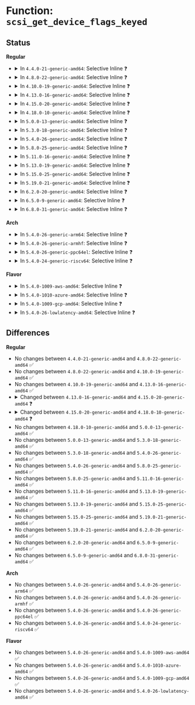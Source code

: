 # Function: <code>scsi_get_device_flags_keyed</code>

## Status
<b>Regular</b>
<ul>
<li>
<details>
<summary>In <code>4.4.0-21-generic-amd64</code>: Selective Inline ❓</summary>

```c
int scsi_get_device_flags_keyed(struct scsi_device * sdev, const unsigned char * vendor, const unsigned char * model, int key)
```

```json
{
  "name": "scsi_get_device_flags_keyed",
  "collision_type": "Unique Global",
  "inline_type": "Selective",
  "funcs": [
    {
      "addr": 18446744071584836064,
      "name": "scsi_get_device_flags_keyed",
      "external": true,
      "loc": "drivers/scsi/scsi_devinfo.c:583",
      "file": "drivers/scsi/scsi_devinfo.c",
      "inline": "not declared, inlined",
      "caller_inline": [],
      "caller_func": [
        "drivers/scsi/scsi_devinfo.c:scsi_get_device_flags"
      ]
    }
  ],
  "symbols": [
    {
      "addr": 18446744071584836064,
      "name": "scsi_get_device_flags_keyed",
      "section": ".text",
      "bind": "STB_GLOBAL",
      "size": 76
    }
  ]
}
```
</details>
</li>
<li>
<details>
<summary>In <code>4.8.0-22-generic-amd64</code>: Selective Inline ❓</summary>

```c
int scsi_get_device_flags_keyed(struct scsi_device * sdev, const unsigned char * vendor, const unsigned char * model, int key)
```

```json
{
  "name": "scsi_get_device_flags_keyed",
  "collision_type": "Unique Global",
  "inline_type": "Selective",
  "funcs": [
    {
      "addr": 18446744071585198336,
      "name": "scsi_get_device_flags_keyed",
      "external": true,
      "loc": "drivers/scsi/scsi_devinfo.c:593",
      "file": "drivers/scsi/scsi_devinfo.c",
      "inline": "not declared, inlined",
      "caller_inline": [],
      "caller_func": [
        "drivers/scsi/scsi_devinfo.c:scsi_get_device_flags"
      ]
    }
  ],
  "symbols": [
    {
      "addr": 18446744071585198336,
      "name": "scsi_get_device_flags_keyed",
      "section": ".text",
      "bind": "STB_GLOBAL",
      "size": 76
    }
  ]
}
```
</details>
</li>
<li>
<details>
<summary>In <code>4.10.0-19-generic-amd64</code>: Selective Inline ❓</summary>

```c
int scsi_get_device_flags_keyed(struct scsi_device * sdev, const unsigned char * vendor, const unsigned char * model, int key)
```

```json
{
  "name": "scsi_get_device_flags_keyed",
  "collision_type": "Unique Global",
  "inline_type": "Selective",
  "funcs": [
    {
      "addr": 18446744071585393056,
      "name": "scsi_get_device_flags_keyed",
      "external": true,
      "loc": "drivers/scsi/scsi_devinfo.c:591",
      "file": "drivers/scsi/scsi_devinfo.c",
      "inline": "not declared, inlined",
      "caller_inline": [],
      "caller_func": [
        "drivers/scsi/scsi_devinfo.c:scsi_get_device_flags"
      ]
    }
  ],
  "symbols": [
    {
      "addr": 18446744071585393056,
      "name": "scsi_get_device_flags_keyed",
      "section": ".text",
      "bind": "STB_GLOBAL",
      "size": 76
    }
  ]
}
```
</details>
</li>
<li>
<details>
<summary>In <code>4.13.0-16-generic-amd64</code>: Selective Inline ❓</summary>

```c
int scsi_get_device_flags_keyed(struct scsi_device * sdev, const unsigned char * vendor, const unsigned char * model, int key)
```

```json
{
  "name": "scsi_get_device_flags_keyed",
  "collision_type": "Unique Global",
  "inline_type": "Selective",
  "funcs": [
    {
      "addr": 18446744071585477856,
      "name": "scsi_get_device_flags_keyed",
      "external": true,
      "loc": "drivers/scsi/scsi_devinfo.c:591",
      "file": "drivers/scsi/scsi_devinfo.c",
      "inline": "not declared, inlined",
      "caller_inline": [],
      "caller_func": [
        "drivers/scsi/scsi_devinfo.c:scsi_get_device_flags"
      ]
    }
  ],
  "symbols": [
    {
      "addr": 18446744071585477856,
      "name": "scsi_get_device_flags_keyed",
      "section": ".text",
      "bind": "STB_GLOBAL",
      "size": 76
    }
  ]
}
```
</details>
</li>
<li>
<details>
<summary>In <code>4.15.0-20-generic-amd64</code>: Selective Inline ❓</summary>

```c
blist_flags_t scsi_get_device_flags_keyed(struct scsi_device * sdev, const unsigned char * vendor, const unsigned char * model, int key)
```

```json
{
  "name": "scsi_get_device_flags_keyed",
  "collision_type": "Unique Global",
  "inline_type": "Selective",
  "funcs": [
    {
      "addr": 18446744071585909136,
      "name": "scsi_get_device_flags_keyed",
      "external": true,
      "loc": "drivers/scsi/scsi_devinfo.c:587",
      "file": "drivers/scsi/scsi_devinfo.c",
      "inline": "not declared, inlined",
      "caller_inline": [],
      "caller_func": [
        "drivers/scsi/scsi_devinfo.c:scsi_get_device_flags"
      ]
    }
  ],
  "symbols": [
    {
      "addr": 18446744071585909136,
      "name": "scsi_get_device_flags_keyed",
      "section": ".text",
      "bind": "STB_GLOBAL",
      "size": 71
    }
  ]
}
```
</details>
</li>
<li>
<details>
<summary>In <code>4.18.0-10-generic-amd64</code>: Selective Inline ❓</summary>

```c
blist_flags_t scsi_get_device_flags_keyed(struct scsi_device * sdev, const unsigned char * vendor, const unsigned char * model, enum scsi_devinfo_key key)
```

```json
{
  "name": "scsi_get_device_flags_keyed",
  "collision_type": "Unique Global",
  "inline_type": "Selective",
  "funcs": [
    {
      "addr": 18446744071586156080,
      "name": "scsi_get_device_flags_keyed",
      "external": true,
      "loc": "drivers/scsi/scsi_devinfo.c:591",
      "file": "drivers/scsi/scsi_devinfo.c",
      "inline": "not declared, inlined",
      "caller_inline": [],
      "caller_func": [
        "drivers/scsi/scsi_devinfo.c:scsi_get_device_flags"
      ]
    }
  ],
  "symbols": [
    {
      "addr": 18446744071586156080,
      "name": "scsi_get_device_flags_keyed",
      "section": ".text",
      "bind": "STB_GLOBAL",
      "size": 77
    }
  ]
}
```
</details>
</li>
<li>
<details>
<summary>In <code>5.0.0-13-generic-amd64</code>: Selective Inline ❓</summary>

```c
blist_flags_t scsi_get_device_flags_keyed(struct scsi_device * sdev, const unsigned char * vendor, const unsigned char * model, enum scsi_devinfo_key key)
```

```json
{
  "name": "scsi_get_device_flags_keyed",
  "collision_type": "Unique Global",
  "inline_type": "Selective",
  "funcs": [
    {
      "addr": 18446744071586297632,
      "name": "scsi_get_device_flags_keyed",
      "external": true,
      "loc": "drivers/scsi/scsi_devinfo.c:591",
      "file": "drivers/scsi/scsi_devinfo.c",
      "inline": "not declared, inlined",
      "caller_inline": [],
      "caller_func": [
        "drivers/scsi/scsi_devinfo.c:scsi_get_device_flags"
      ]
    }
  ],
  "symbols": [
    {
      "addr": 18446744071586297632,
      "name": "scsi_get_device_flags_keyed",
      "section": ".text",
      "bind": "STB_GLOBAL",
      "size": 77
    }
  ]
}
```
</details>
</li>
<li>
<details>
<summary>In <code>5.3.0-18-generic-amd64</code>: Selective Inline ❓</summary>

```c
blist_flags_t scsi_get_device_flags_keyed(struct scsi_device * sdev, const unsigned char * vendor, const unsigned char * model, enum scsi_devinfo_key key)
```

```json
{
  "name": "scsi_get_device_flags_keyed",
  "collision_type": "Unique Global",
  "inline_type": "Selective",
  "funcs": [
    {
      "addr": 18446744071586540880,
      "name": "scsi_get_device_flags_keyed",
      "external": true,
      "loc": "drivers/scsi/scsi_devinfo.c:594",
      "file": "drivers/scsi/scsi_devinfo.c",
      "inline": "not declared, inlined",
      "caller_inline": [],
      "caller_func": [
        "drivers/scsi/scsi_devinfo.c:scsi_get_device_flags"
      ]
    }
  ],
  "symbols": [
    {
      "addr": 18446744071586540880,
      "name": "scsi_get_device_flags_keyed",
      "section": ".text",
      "bind": "STB_GLOBAL",
      "size": 74
    }
  ]
}
```
</details>
</li>
<li>
<details>
<summary>In <code>5.4.0-26-generic-amd64</code>: Selective Inline ❓</summary>

```c
blist_flags_t scsi_get_device_flags_keyed(struct scsi_device * sdev, const unsigned char * vendor, const unsigned char * model, enum scsi_devinfo_key key)
```

```json
{
  "name": "scsi_get_device_flags_keyed",
  "collision_type": "Unique Global",
  "inline_type": "Selective",
  "funcs": [
    {
      "addr": 18446744071586689008,
      "name": "scsi_get_device_flags_keyed",
      "external": true,
      "loc": "drivers/scsi/scsi_devinfo.c:594",
      "file": "drivers/scsi/scsi_devinfo.c",
      "inline": "not declared, inlined",
      "caller_inline": [],
      "caller_func": [
        "drivers/scsi/scsi_devinfo.c:scsi_get_device_flags"
      ]
    }
  ],
  "symbols": [
    {
      "addr": 18446744071586689008,
      "name": "scsi_get_device_flags_keyed",
      "section": ".text",
      "bind": "STB_GLOBAL",
      "size": 74
    }
  ]
}
```
</details>
</li>
<li>
<details>
<summary>In <code>5.8.0-25-generic-amd64</code>: Selective Inline ❓</summary>

```c
blist_flags_t scsi_get_device_flags_keyed(struct scsi_device * sdev, const unsigned char * vendor, const unsigned char * model, enum scsi_devinfo_key key)
```

```json
{
  "name": "scsi_get_device_flags_keyed",
  "collision_type": "Unique Global",
  "inline_type": "Selective",
  "funcs": [
    {
      "addr": 18446744071587488133,
      "name": "scsi_get_device_flags_keyed",
      "external": true,
      "loc": "drivers/scsi/scsi_devinfo.c:595",
      "file": "drivers/scsi/scsi_devinfo.c",
      "inline": "not declared, inlined",
      "caller_inline": [
        "drivers/scsi/scsi_devinfo.c:scsi_get_device_flags",
        "drivers/scsi/scsi_devinfo.c:scsi_get_device_flags"
      ],
      "caller_func": []
    }
  ],
  "symbols": [
    {
      "addr": 18446744071587488048,
      "name": "scsi_get_device_flags_keyed",
      "section": ".text",
      "bind": "STB_GLOBAL",
      "size": 74
    }
  ]
}
```
</details>
</li>
<li>
<details>
<summary>In <code>5.11.0-16-generic-amd64</code>: Selective Inline ❓</summary>

```c
blist_flags_t scsi_get_device_flags_keyed(struct scsi_device * sdev, const unsigned char * vendor, const unsigned char * model, enum scsi_devinfo_key key)
```

```json
{
  "name": "scsi_get_device_flags_keyed",
  "collision_type": "Unique Global",
  "inline_type": "Selective",
  "funcs": [
    {
      "addr": 18446744071587555696,
      "name": "scsi_get_device_flags_keyed",
      "external": true,
      "loc": "drivers/scsi/scsi_devinfo.c:596",
      "file": "drivers/scsi/scsi_devinfo.c",
      "inline": "not declared, inlined",
      "caller_inline": [
        "drivers/scsi/scsi_devinfo.c:scsi_get_device_flags",
        "drivers/scsi/scsi_devinfo.c:scsi_get_device_flags"
      ],
      "caller_func": []
    }
  ],
  "symbols": [
    {
      "addr": 18446744071587555600,
      "name": "scsi_get_device_flags_keyed",
      "section": ".text",
      "bind": "STB_GLOBAL",
      "size": 74
    }
  ]
}
```
</details>
</li>
<li>
<details>
<summary>In <code>5.13.0-19-generic-amd64</code>: Selective Inline ❓</summary>

```c
blist_flags_t scsi_get_device_flags_keyed(struct scsi_device * sdev, const unsigned char * vendor, const unsigned char * model, enum scsi_devinfo_key key)
```

```json
{
  "name": "scsi_get_device_flags_keyed",
  "collision_type": "Unique Global",
  "inline_type": "Selective",
  "funcs": [
    {
      "addr": 18446744071587438096,
      "name": "scsi_get_device_flags_keyed",
      "external": true,
      "loc": "drivers/scsi/scsi_devinfo.c:597",
      "file": "drivers/scsi/scsi_devinfo.c",
      "inline": "not declared, inlined",
      "caller_inline": [
        "drivers/scsi/scsi_devinfo.c:scsi_get_device_flags",
        "drivers/scsi/scsi_devinfo.c:scsi_get_device_flags"
      ],
      "caller_func": []
    }
  ],
  "symbols": [
    {
      "addr": 18446744071587438000,
      "name": "scsi_get_device_flags_keyed",
      "section": ".text",
      "bind": "STB_GLOBAL",
      "size": 74
    }
  ]
}
```
</details>
</li>
<li>
<details>
<summary>In <code>5.15.0-25-generic-amd64</code>: Selective Inline ❓</summary>

```c
blist_flags_t scsi_get_device_flags_keyed(struct scsi_device * sdev, const unsigned char * vendor, const unsigned char * model, enum scsi_devinfo_key key)
```

```json
{
  "name": "scsi_get_device_flags_keyed",
  "collision_type": "Unique Global",
  "inline_type": "Selective",
  "funcs": [
    {
      "addr": 18446744071588011616,
      "name": "scsi_get_device_flags_keyed",
      "external": true,
      "loc": "drivers/scsi/scsi_devinfo.c:598",
      "file": "drivers/scsi/scsi_devinfo.c",
      "inline": "not declared, inlined",
      "caller_inline": [
        "drivers/scsi/scsi_devinfo.c:scsi_get_device_flags",
        "drivers/scsi/scsi_devinfo.c:scsi_get_device_flags"
      ],
      "caller_func": []
    }
  ],
  "symbols": [
    {
      "addr": 18446744071588011520,
      "name": "scsi_get_device_flags_keyed",
      "section": ".text",
      "bind": "STB_GLOBAL",
      "size": 74
    }
  ]
}
```
</details>
</li>
<li>
<details>
<summary>In <code>5.19.0-21-generic-amd64</code>: Selective Inline ❓</summary>

```c
blist_flags_t scsi_get_device_flags_keyed(struct scsi_device * sdev, const unsigned char * vendor, const unsigned char * model, enum scsi_devinfo_key key)
```

```json
{
  "name": "scsi_get_device_flags_keyed",
  "collision_type": "Unique Global",
  "inline_type": "Selective",
  "funcs": [
    {
      "addr": 18446744071589372128,
      "name": "scsi_get_device_flags_keyed",
      "external": true,
      "loc": "drivers/scsi/scsi_devinfo.c:598",
      "file": "drivers/scsi/scsi_devinfo.c",
      "inline": "not declared, inlined",
      "caller_inline": [
        "drivers/scsi/scsi_devinfo.c:scsi_get_device_flags",
        "drivers/scsi/scsi_devinfo.c:scsi_get_device_flags"
      ],
      "caller_func": []
    }
  ],
  "symbols": [
    {
      "addr": 18446744071589372016,
      "name": "scsi_get_device_flags_keyed",
      "section": ".text",
      "bind": "STB_GLOBAL",
      "size": 86
    }
  ]
}
```
</details>
</li>
<li>
<details>
<summary>In <code>6.2.0-20-generic-amd64</code>: Selective Inline ❓</summary>

```c
blist_flags_t scsi_get_device_flags_keyed(struct scsi_device * sdev, const unsigned char * vendor, const unsigned char * model, enum scsi_devinfo_key key)
```

```json
{
  "name": "scsi_get_device_flags_keyed",
  "collision_type": "Unique Global",
  "inline_type": "Selective",
  "funcs": [
    {
      "addr": 18446744071590942464,
      "name": "scsi_get_device_flags_keyed",
      "external": true,
      "loc": "drivers/scsi/scsi_devinfo.c:598",
      "file": "drivers/scsi/scsi_devinfo.c",
      "inline": "not declared, inlined",
      "caller_inline": [
        "drivers/scsi/scsi_devinfo.c:scsi_get_device_flags",
        "drivers/scsi/scsi_devinfo.c:scsi_get_device_flags"
      ],
      "caller_func": []
    }
  ],
  "symbols": [
    {
      "addr": 18446744071590942336,
      "name": "scsi_get_device_flags_keyed",
      "section": ".text",
      "bind": "STB_GLOBAL",
      "size": 86
    }
  ]
}
```
</details>
</li>
<li>
<details>
<summary>In <code>6.5.0-9-generic-amd64</code>: Selective Inline ❓</summary>

```c
blist_flags_t scsi_get_device_flags_keyed(struct scsi_device * sdev, const unsigned char * vendor, const unsigned char * model, enum scsi_devinfo_key key)
```

```json
{
  "name": "scsi_get_device_flags_keyed",
  "collision_type": "Unique Global",
  "inline_type": "Selective",
  "funcs": [
    {
      "addr": 18446744071591286256,
      "name": "scsi_get_device_flags_keyed",
      "external": true,
      "loc": "drivers/scsi/scsi_devinfo.c:600",
      "file": "drivers/scsi/scsi_devinfo.c",
      "inline": "not declared, inlined",
      "caller_inline": [
        "drivers/scsi/scsi_devinfo.c:scsi_get_device_flags",
        "drivers/scsi/scsi_devinfo.c:scsi_get_device_flags"
      ],
      "caller_func": []
    }
  ],
  "symbols": [
    {
      "addr": 18446744071591286128,
      "name": "scsi_get_device_flags_keyed",
      "section": ".text",
      "bind": "STB_GLOBAL",
      "size": 86
    }
  ]
}
```
</details>
</li>
<li>
<details>
<summary>In <code>6.8.0-31-generic-amd64</code>: Selective Inline ❓</summary>

```c
blist_flags_t scsi_get_device_flags_keyed(struct scsi_device * sdev, const unsigned char * vendor, const unsigned char * model, enum scsi_devinfo_key key)
```

```json
{
  "name": "scsi_get_device_flags_keyed",
  "collision_type": "Unique Global",
  "inline_type": "Selective",
  "funcs": [
    {
      "addr": 18446744071591633840,
      "name": "scsi_get_device_flags_keyed",
      "external": true,
      "loc": "drivers/scsi/scsi_devinfo.c:600",
      "file": "drivers/scsi/scsi_devinfo.c",
      "inline": "not declared, inlined",
      "caller_inline": [
        "drivers/scsi/scsi_devinfo.c:scsi_get_device_flags",
        "drivers/scsi/scsi_devinfo.c:scsi_get_device_flags"
      ],
      "caller_func": []
    }
  ],
  "symbols": [
    {
      "addr": 18446744071591633712,
      "name": "scsi_get_device_flags_keyed",
      "section": ".text",
      "bind": "STB_GLOBAL",
      "size": 86
    }
  ]
}
```
</details>
</li>
</ul>
<b>Arch</b>
<ul>
<li>
<details>
<summary>In <code>5.4.0-26-generic-arm64</code>: Selective Inline ❓</summary>

```c
blist_flags_t scsi_get_device_flags_keyed(struct scsi_device * sdev, const unsigned char * vendor, const unsigned char * model, enum scsi_devinfo_key key)
```

```json
{
  "name": "scsi_get_device_flags_keyed",
  "collision_type": "Unique Global",
  "inline_type": "Selective",
  "funcs": [
    {
      "addr": 18446603336499596136,
      "name": "scsi_get_device_flags_keyed",
      "external": true,
      "loc": "drivers/scsi/scsi_devinfo.c:594",
      "file": "drivers/scsi/scsi_devinfo.c",
      "inline": "not declared, inlined",
      "caller_inline": [],
      "caller_func": [
        "drivers/scsi/scsi_devinfo.c:scsi_get_device_flags"
      ]
    }
  ],
  "symbols": [
    {
      "addr": 18446603336499596136,
      "name": "scsi_get_device_flags_keyed",
      "section": ".text",
      "bind": "STB_GLOBAL",
      "size": 116
    }
  ]
}
```
</details>
</li>
<li>
<details>
<summary>In <code>5.4.0-26-generic-armhf</code>: Selective Inline ❓</summary>

```c
blist_flags_t scsi_get_device_flags_keyed(struct scsi_device * sdev, const unsigned char * vendor, const unsigned char * model, enum scsi_devinfo_key key)
```

```json
{
  "name": "scsi_get_device_flags_keyed",
  "collision_type": "Unique Global",
  "inline_type": "Selective",
  "funcs": [
    {
      "addr": 3232052980,
      "name": "scsi_get_device_flags_keyed",
      "external": true,
      "loc": "drivers/scsi/scsi_devinfo.c:594",
      "file": "drivers/scsi/scsi_devinfo.c",
      "inline": "not declared, inlined",
      "caller_inline": [],
      "caller_func": [
        "drivers/scsi/scsi_devinfo.c:scsi_get_device_flags"
      ]
    }
  ],
  "symbols": [
    {
      "addr": 3232052980,
      "name": "scsi_get_device_flags_keyed",
      "section": ".text",
      "bind": "STB_GLOBAL",
      "size": 112
    }
  ]
}
```
</details>
</li>
<li>
<details>
<summary>In <code>5.4.0-26-generic-ppc64el</code>: Selective Inline ❓</summary>

```c
blist_flags_t scsi_get_device_flags_keyed(struct scsi_device * sdev, const unsigned char * vendor, const unsigned char * model, enum scsi_devinfo_key key)
```

```json
{
  "name": "scsi_get_device_flags_keyed",
  "collision_type": "Unique Global",
  "inline_type": "Selective",
  "funcs": [
    {
      "addr": 13835058055292898080,
      "name": "scsi_get_device_flags_keyed",
      "external": true,
      "loc": "drivers/scsi/scsi_devinfo.c:594",
      "file": "drivers/scsi/scsi_devinfo.c",
      "inline": "not declared, inlined",
      "caller_inline": [],
      "caller_func": [
        "drivers/scsi/scsi_devinfo.c:scsi_get_device_flags"
      ]
    }
  ],
  "symbols": [
    {
      "addr": 13835058055292898080,
      "name": "scsi_get_device_flags_keyed",
      "section": ".text",
      "bind": "STB_GLOBAL",
      "size": 148
    }
  ]
}
```
</details>
</li>
<li>
<details>
<summary>In <code>5.4.0-24-generic-riscv64</code>: Selective Inline ❓</summary>

```c
blist_flags_t scsi_get_device_flags_keyed(struct scsi_device * sdev, const unsigned char * vendor, const unsigned char * model, enum scsi_devinfo_key key)
```

```json
{
  "name": "scsi_get_device_flags_keyed",
  "collision_type": "Unique Global",
  "inline_type": "Selective",
  "funcs": [
    {
      "addr": 18446743936276785284,
      "name": "scsi_get_device_flags_keyed",
      "external": true,
      "loc": "drivers/scsi/scsi_devinfo.c:594",
      "file": "drivers/scsi/scsi_devinfo.c",
      "inline": "not declared, inlined",
      "caller_inline": [],
      "caller_func": [
        "drivers/scsi/scsi_devinfo.c:scsi_get_device_flags"
      ]
    }
  ],
  "symbols": [
    {
      "addr": 18446743936276785284,
      "name": "scsi_get_device_flags_keyed",
      "section": ".text",
      "bind": "STB_GLOBAL",
      "size": 92
    }
  ]
}
```
</details>
</li>
</ul>
<b>Flavor</b>
<ul>
<li>
<details>
<summary>In <code>5.4.0-1009-aws-amd64</code>: Selective Inline ❓</summary>

```c
blist_flags_t scsi_get_device_flags_keyed(struct scsi_device * sdev, const unsigned char * vendor, const unsigned char * model, enum scsi_devinfo_key key)
```

```json
{
  "name": "scsi_get_device_flags_keyed",
  "collision_type": "Unique Global",
  "inline_type": "Selective",
  "funcs": [
    {
      "addr": 18446744071586379488,
      "name": "scsi_get_device_flags_keyed",
      "external": true,
      "loc": "drivers/scsi/scsi_devinfo.c:594",
      "file": "drivers/scsi/scsi_devinfo.c",
      "inline": "not declared, inlined",
      "caller_inline": [],
      "caller_func": [
        "drivers/scsi/scsi_devinfo.c:scsi_get_device_flags"
      ]
    }
  ],
  "symbols": [
    {
      "addr": 18446744071586379488,
      "name": "scsi_get_device_flags_keyed",
      "section": ".text",
      "bind": "STB_GLOBAL",
      "size": 74
    }
  ]
}
```
</details>
</li>
<li>
<details>
<summary>In <code>5.4.0-1010-azure-amd64</code>: Selective Inline ❓</summary>

```c
blist_flags_t scsi_get_device_flags_keyed(struct scsi_device * sdev, const unsigned char * vendor, const unsigned char * model, enum scsi_devinfo_key key)
```

```json
{
  "name": "scsi_get_device_flags_keyed",
  "collision_type": "Unique Global",
  "inline_type": "Selective",
  "funcs": [
    {
      "addr": 18446744071586220800,
      "name": "scsi_get_device_flags_keyed",
      "external": true,
      "loc": "drivers/scsi/scsi_devinfo.c:594",
      "file": "drivers/scsi/scsi_devinfo.c",
      "inline": "not declared, inlined",
      "caller_inline": [],
      "caller_func": [
        "drivers/scsi/scsi_devinfo.c:scsi_get_device_flags"
      ]
    }
  ],
  "symbols": [
    {
      "addr": 18446744071586220800,
      "name": "scsi_get_device_flags_keyed",
      "section": ".text",
      "bind": "STB_GLOBAL",
      "size": 74
    }
  ]
}
```
</details>
</li>
<li>
<details>
<summary>In <code>5.4.0-1009-gcp-amd64</code>: Selective Inline ❓</summary>

```c
blist_flags_t scsi_get_device_flags_keyed(struct scsi_device * sdev, const unsigned char * vendor, const unsigned char * model, enum scsi_devinfo_key key)
```

```json
{
  "name": "scsi_get_device_flags_keyed",
  "collision_type": "Unique Global",
  "inline_type": "Selective",
  "funcs": [
    {
      "addr": 18446744071586636976,
      "name": "scsi_get_device_flags_keyed",
      "external": true,
      "loc": "drivers/scsi/scsi_devinfo.c:594",
      "file": "drivers/scsi/scsi_devinfo.c",
      "inline": "not declared, inlined",
      "caller_inline": [],
      "caller_func": [
        "drivers/scsi/scsi_devinfo.c:scsi_get_device_flags"
      ]
    }
  ],
  "symbols": [
    {
      "addr": 18446744071586636976,
      "name": "scsi_get_device_flags_keyed",
      "section": ".text",
      "bind": "STB_GLOBAL",
      "size": 74
    }
  ]
}
```
</details>
</li>
<li>
<details>
<summary>In <code>5.4.0-26-lowlatency-amd64</code>: Selective Inline ❓</summary>

```c
blist_flags_t scsi_get_device_flags_keyed(struct scsi_device * sdev, const unsigned char * vendor, const unsigned char * model, enum scsi_devinfo_key key)
```

```json
{
  "name": "scsi_get_device_flags_keyed",
  "collision_type": "Unique Global",
  "inline_type": "Selective",
  "funcs": [
    {
      "addr": 18446744071586749520,
      "name": "scsi_get_device_flags_keyed",
      "external": true,
      "loc": "drivers/scsi/scsi_devinfo.c:594",
      "file": "drivers/scsi/scsi_devinfo.c",
      "inline": "not declared, inlined",
      "caller_inline": [],
      "caller_func": [
        "drivers/scsi/scsi_devinfo.c:scsi_get_device_flags"
      ]
    }
  ],
  "symbols": [
    {
      "addr": 18446744071586749520,
      "name": "scsi_get_device_flags_keyed",
      "section": ".text",
      "bind": "STB_GLOBAL",
      "size": 74
    }
  ]
}
```
</details>
</li>
</ul>

## Differences
<b>Regular</b>
<ul>
<li>
No changes between <code>4.4.0-21-generic-amd64</code> and <code>4.8.0-22-generic-amd64</code> ✅
</li>
<li>
No changes between <code>4.8.0-22-generic-amd64</code> and <code>4.10.0-19-generic-amd64</code> ✅
</li>
<li>
No changes between <code>4.10.0-19-generic-amd64</code> and <code>4.13.0-16-generic-amd64</code> ✅
</li>
<li>
<details>
<summary>Changed between <code>4.13.0-16-generic-amd64</code> and <code>4.15.0-20-generic-amd64</code> ❓</summary>
<ul>
<li>
<b>Return type changed. </b>
<code>int</code> ➡️ <code>blist_flags_t</code>
</li>
</ul>
</details>
</li>
<li>
<details>
<summary>Changed between <code>4.15.0-20-generic-amd64</code> and <code>4.18.0-10-generic-amd64</code> ❓</summary>
<ul>
<li>
<b>Param type changed. </b>
<code>int key</code> ➡️ <code>enum scsi_devinfo_key key</code>
</li>
</ul>
</details>
</li>
<li>
No changes between <code>4.18.0-10-generic-amd64</code> and <code>5.0.0-13-generic-amd64</code> ✅
</li>
<li>
No changes between <code>5.0.0-13-generic-amd64</code> and <code>5.3.0-18-generic-amd64</code> ✅
</li>
<li>
No changes between <code>5.3.0-18-generic-amd64</code> and <code>5.4.0-26-generic-amd64</code> ✅
</li>
<li>
No changes between <code>5.4.0-26-generic-amd64</code> and <code>5.8.0-25-generic-amd64</code> ✅
</li>
<li>
No changes between <code>5.8.0-25-generic-amd64</code> and <code>5.11.0-16-generic-amd64</code> ✅
</li>
<li>
No changes between <code>5.11.0-16-generic-amd64</code> and <code>5.13.0-19-generic-amd64</code> ✅
</li>
<li>
No changes between <code>5.13.0-19-generic-amd64</code> and <code>5.15.0-25-generic-amd64</code> ✅
</li>
<li>
No changes between <code>5.15.0-25-generic-amd64</code> and <code>5.19.0-21-generic-amd64</code> ✅
</li>
<li>
No changes between <code>5.19.0-21-generic-amd64</code> and <code>6.2.0-20-generic-amd64</code> ✅
</li>
<li>
No changes between <code>6.2.0-20-generic-amd64</code> and <code>6.5.0-9-generic-amd64</code> ✅
</li>
<li>
No changes between <code>6.5.0-9-generic-amd64</code> and <code>6.8.0-31-generic-amd64</code> ✅
</li>
</ul>
<b>Arch</b>
<ul>
<li>
No changes between <code>5.4.0-26-generic-amd64</code> and <code>5.4.0-26-generic-arm64</code> ✅
</li>
<li>
No changes between <code>5.4.0-26-generic-amd64</code> and <code>5.4.0-26-generic-armhf</code> ✅
</li>
<li>
No changes between <code>5.4.0-26-generic-amd64</code> and <code>5.4.0-26-generic-ppc64el</code> ✅
</li>
<li>
No changes between <code>5.4.0-26-generic-amd64</code> and <code>5.4.0-24-generic-riscv64</code> ✅
</li>
</ul>
<b>Flavor</b>
<ul>
<li>
No changes between <code>5.4.0-26-generic-amd64</code> and <code>5.4.0-1009-aws-amd64</code> ✅
</li>
<li>
No changes between <code>5.4.0-26-generic-amd64</code> and <code>5.4.0-1010-azure-amd64</code> ✅
</li>
<li>
No changes between <code>5.4.0-26-generic-amd64</code> and <code>5.4.0-1009-gcp-amd64</code> ✅
</li>
<li>
No changes between <code>5.4.0-26-generic-amd64</code> and <code>5.4.0-26-lowlatency-amd64</code> ✅
</li>
</ul>
